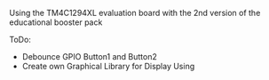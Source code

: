 Using the TM4C1294XL evaluation board with the 2nd version of the educational booster pack

ToDo:

- Debounce GPIO Button1 and Button2
- Create own Graphical Library for Display Using
